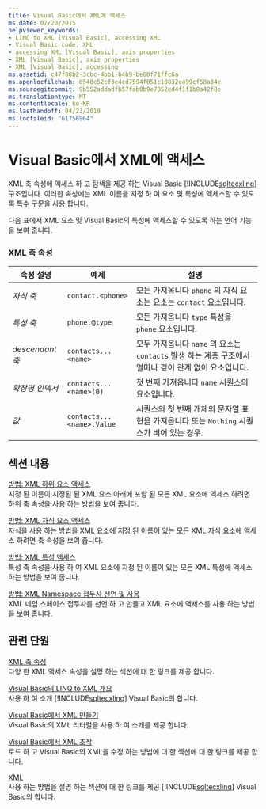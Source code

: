 ```yaml
---
title: Visual Basic에서 XML에 액세스
ms.date: 07/20/2015
helpviewer_keywords:
- LINQ to XML [Visual Basic], accessing XML
- Visual Basic code, XML
- accessing XML [Visual Basic], axis properties
- XML [Visual Basic], axis properties
- XML [Visual Basic], accessing
ms.assetid: c47f88b2-3cbc-4bb1-b4b9-be60f71ffc6a
ms.openlocfilehash: 0540c52cf3e4cd7594f051c10832ea99cf58a34e
ms.sourcegitcommit: 9b552addadfb57fab0b9e7852ed4f1f1b8a42f8e
ms.translationtype: MT
ms.contentlocale: ko-KR
ms.lasthandoff: 04/23/2019
ms.locfileid: "61756964"
---
```

# <a name="accessing-xml-in-visual-basic"></a>Visual Basic에서 XML에 액세스
XML 축 속성에 액세스 하 고 탐색을 제공 하는 Visual Basic [!INCLUDE[sqltecxlinq](~/includes/sqltecxlinq-md.md)] 구조입니다. 이러한 속성에는 XML 이름을 지정 하 여 요소 및 특성에 액세스할 수 있도록 특수 구문을 사용 합니다.  
  
 다음 표에서 XML 요소 및 Visual Basic의 특성에 액세스할 수 있도록 하는 언어 기능을 보여 줍니다.  
  
### <a name="xml-axis-properties"></a>XML 축 속성  
  
|속성 설명|예제|설명|  
|--------------------------|-------------|-----------------|  
|*자식 축*|`contact.<phone>`|모든 가져옵니다 `phone` 의 자식 요소는 요소는 `contact` 요소입니다.|  
|*특성 축*|`phone.@type`|모든 가져옵니다 `type` 특성을 `phone` 요소입니다.|  
|*descendant 축*|`contacts...<name>`|모두 가져옵니다 `name` 의 요소는 `contacts` 발생 하는 계층 구조에서 얼마나 깊이 관계 없이 요소입니다.|  
|*확장명 인덱서*|`contacts...<name>(0)`|첫 번째 가져옵니다 `name` 시퀀스의 요소입니다.|  
|*값*|`contacts...<name>.Value`|시퀀스의 첫 번째 개체의 문자열 표현을 가져옵니다 또는 `Nothing` 시퀀스가 비어 있는 경우.|  
  
## <a name="in-this-section"></a>섹션 내용  
 [방법: XML 하위 요소 액세스](../../../../visual-basic/programming-guide/language-features/xml/how-to-access-xml-descendant-elements.md)  
 지정 된 이름이 지정된 된 XML 요소 아래에 포함 된 모든 XML 요소에 액세스 하려면 하위 축 속성을 사용 하는 방법을 보여 줍니다.  
  
 [방법: XML 자식 요소 액세스](../../../../visual-basic/programming-guide/language-features/xml/how-to-access-xml-child-elements.md)  
 자식을 사용 하는 방법을 XML 요소에 지정 된 이름이 있는 모든 XML 자식 요소에 액세스 하려면 축 속성을 보여 줍니다.  
  
 [방법: XML 특성 액세스](../../../../visual-basic/programming-guide/language-features/xml/how-to-access-xml-attributes.md)  
 특성 축 속성을 사용 하 여 XML 요소에 지정 된 이름이 있는 모든 XML 특성에 액세스 하는 방법을 보여 줍니다.  
  
 [방법: XML Namespace 접두사 선언 및 사용](../../../../visual-basic/programming-guide/language-features/xml/how-to-declare-and-use-xml-namespace-prefixes.md)  
 XML 네임 스페이스 접두사를 선언 하 고 만들고 XML 요소에 액세스를 사용 하는 방법을 보여 줍니다.  
  
## <a name="related-sections"></a>관련 단원  
 [XML 축 속성](../../../../visual-basic/language-reference/xml-axis/index.md)  
 다양 한 XML 액세스 속성을 설명 하는 섹션에 대 한 링크를 제공 합니다.  
  
 [Visual Basic의 LINQ to XML 개요](../../../../visual-basic/programming-guide/language-features/xml/overview-of-linq-to-xml.md)  
 사용 하 여 소개 [!INCLUDE[sqltecxlinq](~/includes/sqltecxlinq-md.md)] Visual Basic의 합니다.  
  
 [Visual Basic에서 XML 만들기](../../../../visual-basic/programming-guide/language-features/xml/creating-xml.md)  
 Visual Basic의 XML 리터럴을 사용 하 여 소개를 제공 합니다.  
  
 [Visual Basic에서 XML 조작](../../../../visual-basic/programming-guide/language-features/xml/manipulating-xml.md)  
 로드 하 고 Visual Basic의 XML을 수정 하는 방법에 대 한 섹션에 대 한 링크를 제공 합니다.  
  
 [XML](../../../../visual-basic/programming-guide/language-features/xml/index.md)  
 사용 하는 방법을 설명 하는 섹션에 대 한 링크를 제공 [!INCLUDE[sqltecxlinq](~/includes/sqltecxlinq-md.md)] Visual Basic의 합니다.
